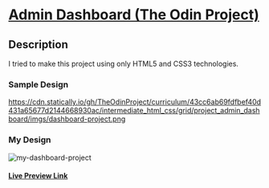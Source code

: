 # [Admin Dashboard (The Odin Project)](https://www.theodinproject.com/lessons/node-path-intermediate-html-and-css-admin-dashboard)

## Description

I tried to make this project using only HTML5 and CSS3 technologies.

### Sample Design

https://cdn.statically.io/gh/TheOdinProject/curriculum/43cc6ab69fdfbef40d431a65677d2144668930ac/intermediate_html_css/grid/project_admin_dashboard/imgs/dashboard-project.png

### My Design

![my-dashboard-project](https://github.com/selimbiber/30Day30Project-HTML5-CSS3-Challenges/assets/117529414/3c4897c4-f0c2-480a-bc2b-866ae6ae275a)

#### [Live Preview Link](https://selimbiber.github.io/Vanilla-CSS-Challenges/%2BDay30-admin-dashboard/)
